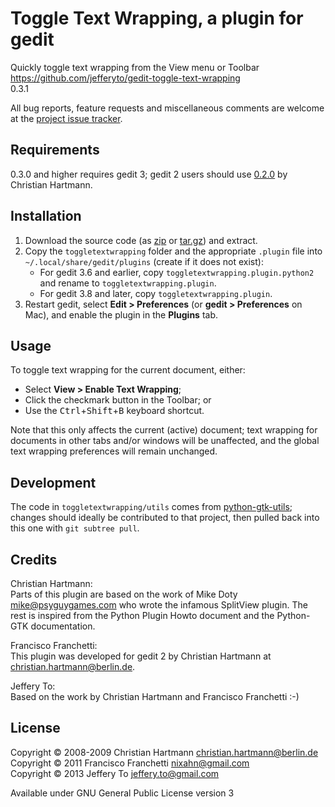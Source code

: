 # Toggle Text Wrapping, a plugin for gedit #

Quickly toggle text wrapping from the View menu or Toolbar  
<https://github.com/jefferyto/gedit-toggle-text-wrapping>  
0.3.1

All bug reports, feature requests and miscellaneous comments are welcome
at the [project issue tracker][].

## Requirements ##

0.3.0 and higher requires gedit 3; gedit 2 users should use [0.2.0][] by
Christian Hartmann.

## Installation ##

1.  Download the source code (as [zip][] or [tar.gz][]) and extract.
2.  Copy the `toggletextwrapping` folder and the appropriate `.plugin`
    file into `~/.local/share/gedit/plugins` (create if it does not
    exist):
    *   For gedit 3.6 and earlier, copy
        `toggletextwrapping.plugin.python2` and rename to
        `toggletextwrapping.plugin`.
    *   For gedit 3.8 and later, copy `toggletextwrapping.plugin`.
3.  Restart gedit, select **Edit > Preferences** (or
    **gedit > Preferences** on Mac), and enable the plugin in the
    **Plugins** tab.

## Usage ##

To toggle text wrapping for the current document, either:

*   Select **View > Enable Text Wrapping**;
*   Click the checkmark button in the Toolbar; or
*   Use the <kbd>Ctrl</kbd>+<kbd>Shift</kbd>+<kbd>B</kbd> keyboard
    shortcut.

Note that this only affects the current (active) document; text wrapping
for documents in other tabs and/or windows will be unaffected, and the
global text wrapping preferences will remain unchanged.

## Development ##

The code in `toggletextwrapping/utils` comes from [python-gtk-utils][];
changes should ideally be contributed to that project, then pulled back
into this one with `git subtree pull`.

## Credits ##

Christian Hartmann:  
Parts of this plugin are based on the work of Mike Doty <mike@psyguygames.com>
who wrote the infamous SplitView plugin. The rest is inspired from the Python
Plugin Howto document and the Python-GTK documentation.

Francisco Franchetti:  
This plugin was developed for gedit 2 by Christian Hartmann at <christian.hartmann@berlin.de>.

Jeffery To:  
Based on the work by Christian Hartmann and Francisco Franchetti :-)

## License ##

Copyright &copy; 2008-2009 Christian Hartmann <christian.hartmann@berlin.de>  
Copyright &copy; 2011 Francisco Franchetti <nixahn@gmail.com>  
Copyright &copy; 2013 Jeffery To <jeffery.to@gmail.com>

Available under GNU General Public License version 3


[project issue tracker]: https://github.com/jefferyto/gedit-toggle-text-wrapping/issues
[zip]: https://github.com/jefferyto/gedit-toggle-text-wrapping/archive/master.zip
[tar.gz]: https://github.com/jefferyto/gedit-toggle-text-wrapping/archive/master.tar.gz
[0.2.0]: http://hartmann-it-design.de/gedit/TextWrap/index.html
[python-gtk-utils]: https://github.com/jefferyto/python-gtk-utils
